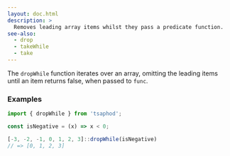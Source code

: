 ```yaml
---
layout: doc.html
description: >
  Removes leading array items whilst they pass a predicate function.
see-also:
  - drop
  - takeWhile
  - take
---
```


The `dropWhile` function iterates over an array, omitting the leading items until an item returns false, when passed to `func`.

### Examples

```js
import { dropWhile } from 'tsaphod';

const isNegative = (x) => x < 0;

[-3, -2, -1, 0, 1, 2, 3]::dropWhile(isNegative)
// => [0, 1, 2, 3]
```

